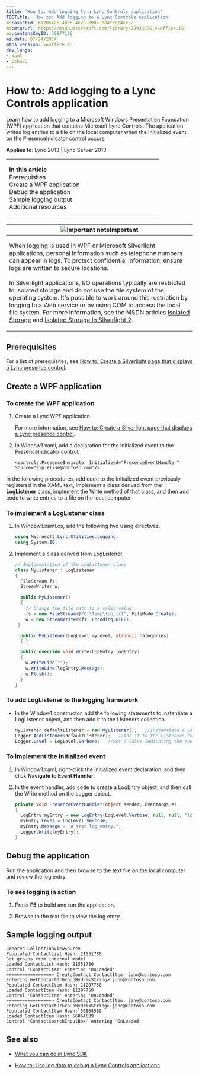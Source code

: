 ```yaml
---
title: 'How to: Add logging to a Lync Controls application'
TOCTitle: 'How to: Add logging to a Lync Controls application'
ms:assetid: 6a7054ab-4de6-4e20-b9d6-e84fce14ee32
ms:mtpsurl: https://msdn.microsoft.com/library/JJ933056(v=office.15)
ms:contentKeyID: 50877186
ms.date: 07/24/2014
mtps_version: v=office.15
dev_langs:
- xaml
- csharp
---
```


# How to: Add logging to a Lync Controls application

Learn how to add logging to a Microsoft Windows Presentation Foundation (WPF) application that contains Microsoft Lync Controls. The application writes log entries to a file on the local computer when the Initialized event on the [PresenceIndicator](https://msdn.microsoft.com/library/hh345947\(v=office.15\)) control occurs.



**Applies to**: Lync 2013 | Lync Server 2013

<table>
<colgroup>
<col style="width: 50%" />
<col style="width: 50%" />
</colgroup>
<tbody>
<tr class="odd">
<td><p><strong>In this article</strong><br />
Prerequisites<br />
Create a WPF application<br />
Debug the application<br />
Sample logging output<br />
Additional resources</p></td>
<td></td>
</tr>
</tbody>
</table>

<table>
<colgroup>
<col style="width: 100%" />
</colgroup>
<thead>
<tr class="header">
<th><img src="images/JJ933089.alert_caution(Office.15).gif" title="Important note" alt="Important note" /><strong>Important</strong></th>
</tr>
</thead>
<tbody>
<tr class="odd">
<td><p>When logging is used in WPF or Microsoft Silverlight applications, personal information such as telephone numbers can appear in logs. To protect confidential information, ensure logs are written to secure locations.<br />
<br />
In Silverlight applications, I/O operations typically are restricted to isolated storage and do not use the file system of the operating system. It's possible to work around this restriction by logging to a Web service or by using COM to access the local file system. For more information, see the MSDN articles <a href="http://go.microsoft.com/fwlink/?linkid=168185">Isolated Storage</a> and <a href="http://go.microsoft.com/fwlink/?linkid=168183">Isolated Storage In Silverlight 2</a>.</p></td>
</tr>
</tbody>
</table>

## Prerequisites

For a list of prerequisites, see [How to: Create a Silverlight page that displays a Lync presence control](how-to-create-a-silverlight-page-that-displays-a-lync-presence-control.md).

## Create a WPF application

### To create the WPF application

1.  Create a Lync WPF application.
    
    For more information, see [How to: Create a Silverlight page that displays a Lync presence control](how-to-create-a-silverlight-page-that-displays-a-lync-presence-control.md).

2.  In Window1.xaml, add a declaration for the Initialized event to the PresenceIndicator control.
    
    ```xaml
    <controls:PresenceIndicator Initialized="PresenceEventHandler" Source="sip:elise@contoso.com"/>
    ```

In the following procedures, add code to the Initialized event previously registered in the XAML text, implement a class derived from the **LogListener** class, implement the Write method of that class, and then add code to write entries to a file on the local computer.

### To implement a LogListener class

1.  In Window1.xaml.cs, add the following two using directives.
    
    ```csharp
    using Microsoft.Lync.Utilities.Logging;
    using System.IO;
    ```

2.  Implement a class derived from LogListener.
    
    ```csharp
    // Implementation of the LogListener class
    class MyListener : LogListener
    {
      FileStream fs;
      StreamWriter w;
    
      public MyListener()
      {
        // Change the file path to a valid value
        fs = new FileStream(@"C:\Temp\log.txt", FileMode.Create);
        w = new StreamWriter(fs, Encoding.UTF8);
     }
    
      public MyListener(LogLevel myLevel, string[] categories)
      { }
    
      public override void Write(LogEntry logEntry)
      {
        w.WriteLine("");
        w.WriteLine(logEntry.Message);
        w.Flush();
      }
    }
    ```

### To add LogListener to the logging framework

  - In the Window1 constructor, add the following statements to instantiate a LogListener object, and then add it to the Listeners collection.
    
    ```csharp
    MyListener defaultListener = new MyListener();   //Instantiate a LogListener object.
    Logger.AddListener(defaultListener);   //Add it to the Listeners collection.
    Logger.Level = LogLevel.Verbose;   //Set a value indicating the event types to be logged.
    ```

### To implement the Initialized event

1.  In Window1.xaml, right-click the Initialized event declaration, and then click **Navigate to Event Handler**.

2.  In the event handler, add code to create a LogEntry object, and then call the Write method on the Logger object.
    
    ```csharp
    private void PresenceEventHandler(object sender, EventArgs e)
    {
      LogEntry myEntry = new LogEntry(LogLevel.Verbose, null, null, "log text");
      myEntry.Level = LogLevel.Verbose;
      myEntry.Message = "A test log entry.";
      Logger.Write(myEntry);
    }
    ```

## Debug the application

Run the application and then browse to the text file on the local computer and review the log entry.

### To see logging in action

1.  Press **F5** to build and run the application.

2.  Browse to the text file to view the log entry.

## Sample logging output

    Created CollectionViewSource
    Populated ContactList Hash: 21551780
    Got groups from internal model
    Loaded ContactList Hash: 21551780
    Control 'ContactItem' entering 'OnLoaded'
    =================> CreateContact ContactItem, john@contoso.com
    Entering GetContactOrGroupByUri<String>:john@contoso.com
    Populated ContactItem Hash: 11207750
    Loaded ContactItem Hash: 11207750
    Control 'ContactItem' entering 'OnLoaded'
    =================> CreateContact ContactItem, jane@contoso.com
    Entering GetContactOrGroupByUri<String>:jane@contoso.com
    Populated ContactItem Hash: 56864589
    Loaded ContactItem Hash: 56864589
    Control 'ContactSearchInputBox' entering 'OnLoaded'

## See also

  - [What you can do in Lync SDK](what-you-can-do-in-lync-sdk.md)

  - [How to: Use log data to debug a Lync Controls applications](how-to-use-log-data-to-debug-a-lync-controls-applications.md)

